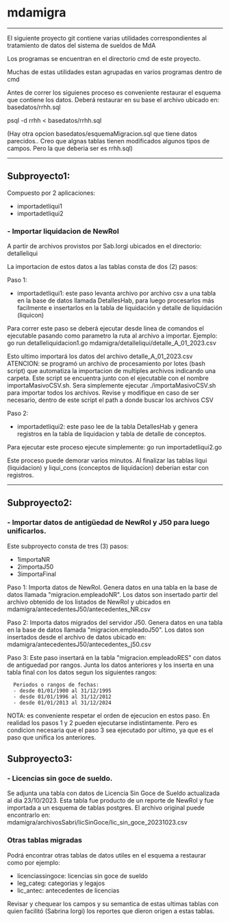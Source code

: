 # mdamigra

***
El siguiente proyecto git contiene varias utilidades correspondientes
al tratamiento de datos del sistema de sueldos de MdA

Los programas se encuentran en el directorio cmd de este proyecto.

Muchas de estas utilidades estan agrupadas en varios programas dentro
de cmd

Antes de correr los siguienes proceso es conveniente restaurar el esquema que contiene los datos.
Deberá restaurar en su base el archivo ubicado en: basedatos/rrhh.sql

psql -d rrhh < basedatos/rrhh.sql

(Hay otra opcion basedatos/esquemaMigracion.sql que tiene datos parecidos.. Creo que algnas tablas tienen modificados algunos tipos de campos. Pero la que deberia ser es rrhh.sql)

***
## Subproyecto1: 

  Compuesto por 2 aplicaciones:

  * importadetliqui1 
  * importadetliqui2

### - Importar liquidacion de NewRol

A partir de archivos provistos por Sab.Iorgi ubicados en el directorio:
  detalleliqui

La importacion de estos datos a las tablas consta de dos (2) pasos:

  Paso 1:
  * importadetliqui1: este paso levanta archivo por archivo csv a una tabla en la base de datos llamada DetallesHab, para luego procesarlos más facilmente e insertarlos en la tabla de liquidación y detalle de liquidación (liquicon)
  
  Para correr este paso se deberá ejecutar desde linea de comandos el ejecutable pasando como parametro la ruta al archivo a importar.
  Ejemplo:
  go run detalleliquidacion1.go mdamigra/detalleliqui/detalle_A_01_2023.csv
  
  Esto ultimo importará los datos del archivo detalle_A_01_2023.csv
  ATENCION: se programó un archivo de procesamiento por lotes (bash script) que automatiza la importacion de multiples archivos indicando una carpeta. Este script se encuentra junto con el ejecutable con el nombre importaMasivoCSV.sh. Sera simplemente ejecutar ./importaMasivoCSV.sh para importar todos los archivos. Revise  y modifique en caso de ser necesario, dentro de este script el path a donde buscar los archivos CSV

  Paso 2: 
  * importadetliqui2: este paso lee de la tabla DetallesHab y genera registros en la tabla de liquidacion y tabla de detalle de conceptos.

 Para ejecutar este proceso ejecute simplemente:
  go run importadetliqui2.go 

  Este proceso puede demorar varios minutos.
  Al finalizar las tablas liqui (liquidacion) y liqui_cons (conceptos de liquidacion) deberian estar con registros.

***
## Subproyecto2: 

### - Importar datos de antigüedad de NewRol y J50 para luego unificarlos.
Este subproyecto consta de tres (3) pasos:

  * 1importaNR
  * 2importaJ50
  * 3importaFinal

 Paso 1:
   Importa datos de NewRol.
   Genera datos en una tabla en la base de datos llamada "migracion.empleadoNR". Los datos son insertado partir del archivo obtenido de los listados de NewRol y ubicados en mdamigra/antecedentesJ50/antecedentes_NR.csv

 Paso 2:
   Importa datos migrados del servidor J50.
   Genera datos en una tabla en la base de datos llamada "migracion.empleadoJ50". Los datos son insertados desde el archivo de datos ubicado en: mdamigra/antecedentesJ50/antecedentes_j50.csv

 Paso 3:
   Este paso insertará en la tabla "migracion.empleadoRES" con datos de antiguedad por rangos.
   Junta los datos anteriores y los inserta en una tabla final con los datos segun los siguientes rangos:

      Periodos o rangos de fechas:
      - desde 01/01/1900 al 31/12/1995
      - desde 01/01/1996 al 31/12/2012
      - desde 01/01/2013 al 31/12/2024

 NOTA: es conveniente respetar el orden de ejecucion en estos paso. En realidad los pasos 1 y 2 pueden ejecutarse indistintamente. Pero es condicion necesaria que el paso 3 sea ejecutado por ultimo, ya que es el paso que unifica los anteriores.


## Subproyecto3: 

### - Licencias sin goce de sueldo.

Se adjunta una tabla con datos de Licencia Sin Goce de Sueldo actualizada al dia 23/10/2023.
Esta tabla fue producto de un reporte de NewRol y fue importada a un esquema de tablas postgres.
El archivo original puede encontrarlo en: mdamigra/archivosSabri/licSinGoce/lic_sin_goce_20231023.csv

### Otras tablas migradas

Podrá encontrar otras tablas de datos utiles en el esquema a restaurar como por ejemplo:

- licenciassingoce: licencias sin goce de sueldo
- leg_categ: categorias y legajos
- lic_antec: antecedentes de licencias

Revisar y chequear los campos y su semantica de estas ultimas tablas con quien facilitó (Sabrina Iorgi) los reportes que dieron origen a estas tablas.

